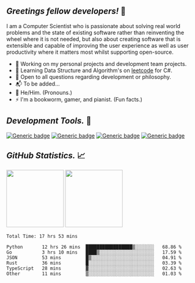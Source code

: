 *Greetings fellow developers!* 👋
---

I am a Computer Scientist who is passionate about solving real world problems and the state of existing software rather than reinventing the wheel where it is not needed, but also about creating software that is extensible and capable of improving the user experience as well as user productivity where it matters most whilst supporting open-source. 

* 🔭 Working on my personal projects and development team projects.
* 📓 Learning Data Structure and Algorithm's on [leetcode]() for C#.
* 💭 Open to all questions regarding development or philosophy.
* 📬 To be added...
* 🧑 He/Him. (Pronouns.)
* ⚡ I'm a bookworm, gamer, and pianist. (Fun facts.)


*Development Tools.* 🧰
---
[![Generic badge](https://img.shields.io/static/v1?label=.Net%20Core&message=v3.1&color=blueviolet&style=for-the-badge&logo=visual-studio&style=flat)](https://shields.io/) 
[![Generic badge](https://img.shields.io/static/v1?label=Microsoft%20365&message=2022%20&color=blueviolet&style=for-the-badge&logo=microsoft-office&style=flat)](https://shields.io/)
[![Generic badge](https://img.shields.io/static/v1?label=Visual%20Studio%20Code%20&message=stable%20&color=blueviolet&style=for-the-badge&logo=visualstudio&style=flat)](https://shields.io/)
[![Generic badge](https://img.shields.io/static/v1?label=Visual%20Studio&message=2022%20&color=blueviolet&style=for-the-badge&logo=visualstudio&style=flat)](https://shields.io/)


*GitHub Statistics.* 📈
---
<img height="150em" src="https://github-readme-stats.vercel.app/api?username=k4m3kku5u&show_icons=true&hide_border=true&&count_private=false&include_all_commits=true&hide_title=false" />
<img height="150em" src="https://github-readme-stats.vercel.app/api/top-langs/?username=k4m3kku5u&exclude_repo=KNN-Image-Classification&show_icons=true&hide_border=true&layout=compact&langs_count=10&hide_title=false"/>
<!--START_SECTION:waka-->

```text
Total Time: 17 hrs 53 mins

Python       12 hrs 26 mins  █████████████████▒░░░░░░░   68.86 %
Go           3 hrs 10 mins   ████▒░░░░░░░░░░░░░░░░░░░░   17.59 %
JSON         53 mins         █▒░░░░░░░░░░░░░░░░░░░░░░░   04.91 %
Rust         36 mins         █░░░░░░░░░░░░░░░░░░░░░░░░   03.39 %
TypeScript   28 mins         ▓░░░░░░░░░░░░░░░░░░░░░░░░   02.63 %
Other        11 mins         ▒░░░░░░░░░░░░░░░░░░░░░░░░   01.03 %
```

<!--END_SECTION:waka-->
